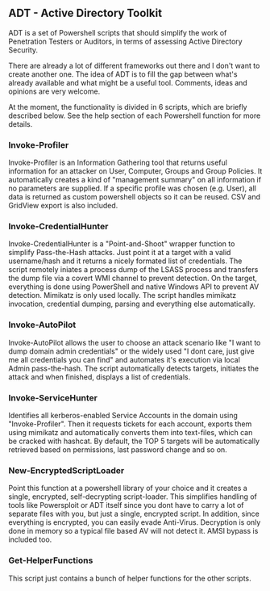 ## ADT - Active Directory Toolkit

ADT is a set of Powershell scripts that should simplify the work of Penetration Testers or Auditors, in terms of assessing Active Directory Security. 

There are already a lot of different frameworks out there and I don't want to create another one. The idea of ADT is to fill the gap between what's already available and what might be a useful tool. Comments, ideas and opinions are very welcome.

At the moment, the functionality is divided in 6 scripts, which are briefly described below. See the help section of each Powershell function for more details.

### Invoke-Profiler
Invoke-Profiler is an Information Gathering tool that returns useful information for an attacker on User, Computer, Groups and Group Policies. It automatically creates a kind of "management summary" on all information if no parameters are supplied. If a specific profile was chosen (e.g. User), all data is returned as custom powershell objects so it can be reused. CSV and GridView export is also included.

### Invoke-CredentialHunter
Invoke-CredentialHunter is a "Point-and-Shoot" wrapper function to simplify Pass-the-Hash attacks. Just point it at a target with a valid username/hash and it returns a nicely formated list of credentials. The script remotely iniates a process dump of the LSASS process and transfers the dump file via a covert WMI channel to prevent detection. On the target, everything is done using PowerShell and native Windows API to prevent AV detection. Mimikatz is only used locally. The script handles mimikatz invocation, credential dumping, parsing and everything else automatically. 

### Invoke-AutoPilot
Invoke-AutoPilot allows the user to choose an attack scenario like "I want to dump domain admin credentials" or the widely used "I dont care, just give me all credentials you can find" and automates it's execution via local Admin pass-the-hash. The script automatically detects targets, initiates the attack and when finished, displays a list of credentials.

### Invoke-ServiceHunter
Identifies all kerberos-enabled Service Accounts in the domain using "Invoke-Profiler". Then it requests tickets for each account, exports them using mimikatz and automatically converts them into text-files, which can be cracked with hashcat. By default, the TOP 5 targets will be automatically retrieved based on permissions, last password change and so on.

### New-EncryptedScriptLoader
Point this function at a powershell library of your choice and it creates a single, encrypted, self-decrypting script-loader. This simplifies handling of tools like Powersploit or ADT itself since you dont have to carry a lot of separate files with you, but just a single, encrypted script. In addition, since everything is encrypted, you can easily evade Anti-Virus. Decryption is only done in memory so a typical file based AV will not detect it. AMSI bypass is included too.

### Get-HelperFunctions
This script just contains a bunch of helper functions for the other scripts.